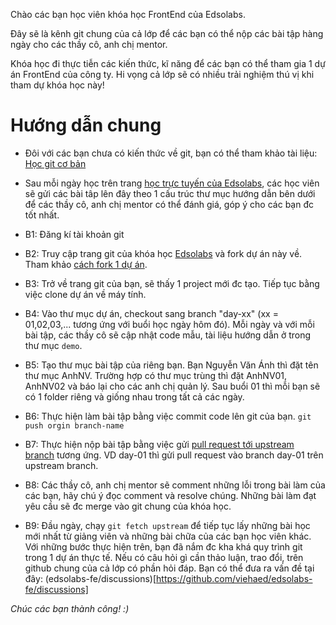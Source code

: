 Chào các bạn học viên khóa học FrontEnd của Edsolabs.

Đây sẽ là kênh git chung của cả lớp để các bạn có thể nộp các bài tập hàng ngày cho các thầy cô, anh chị mentor.

Khóa học đi thực tiễn các kiến thức, kĩ năng để các bạn có thể tham gia 1 dự án FrontEnd của công ty. Hi vọng cả lớp sẽ có nhiều trải nghiệm thú vị khi tham dự khóa học này!

# Hướng dẫn chung
- Đôi với các bạn chưa có kiến thức về git, bạn có thể tham khảo tài liệu: [Học git cơ bản](https://backlog.com/git-tutorial/vn/)
- Sau mỗi ngày học trên trang [học trực tuyến của Edsolabs](https://elearning.edsolabs.com/), các học viên sẽ gửi các bài tâp lên đây theo 1 cấu trúc thư mục hướng dẫn bên dưới để các thầy cô, anh chị mentor có thể đánh giá, góp ý cho các bạn đc tốt nhất.

- B1: Đăng kí tài khoản git
- B2: Truy cập trang git của khóa học [Edsolabs](https://github.com/viehaed/edsolabs-fe) và fork dự án này về. Tham khảo [cách fork 1 dự án](https://docs.github.com/en/get-started/quickstart/fork-a-repo).
- B3: Trở về trang git của bạn, sẽ thấy 1 project mới đc tạo. Tiếp tục bằng việc clone dự án về máy tính.
- B4: Vào thư mục dự án, checkout sang branch "day-xx" (xx = 01,02,03,... tương ứng với buổi học ngày hôm đó). Mỗi ngày và với mỗi bài tập, các thầy cô sẽ cập nhật code mẫu, tài liệu hướng dẫn ở trong thư mục `demo`.
- B5: Tạo thư mục bài tập của riêng bạn. Bạn Nguyễn Văn Ánh thì đặt tên thư mục AnhNV. Trường hợp có thư mục trùng thì đặt AnhNV01, AnhNV02 và báo lại cho các anh chị quản lý. Sau buổi 01 thì mỗi bạn sẽ có 1 folder riêng và giống nhau trong tất cả các ngày.
- B6: Thực hiện làm bài tập bằng việc commit code lên git của bạn. `git push orgin branch-name`
- B7: Thực hiện nộp bài tập bằng việc gửi [pull request tới upstream branch](https://docs.github.com/en/github/collaborating-with-pull-requests/proposing-changes-to-your-work-with-pull-requests/creating-a-pull-request-from-a-fork) tương ứng. VD day-01 thì gửi pull request vào branch day-01 trên upstream branch.
- B8: Các thầy cô, anh chị mentor sẽ comment những lỗi trong bài làm của các bạn, hãy chú ý đọc comment và resolve chúng. Những bài làm đạt yêu cầu sẽ đc merge vào git chung của khóa học.
- B9: Đầu ngày, chạy `git fetch upstream` để tiếp tục lấy những bài học mới nhất từ giảng viên và những bài chữa của các bạn học viên khác.
Với những bước thực hiện trên, bạn đã nắm đc kha khá quy trình git trong 1 dự án thực tế.
Nếu có câu hỏi gì cần thảo luận, trao đổi, trên github chung của cả lớp có phần hỏi đáp. Bạn có thể đưa ra vấn đề tại đây: (edsolabs-fe/discussions)[https://github.com/viehaed/edsolabs-fe/discussions]

*Chúc các bạn thành công! :)*
